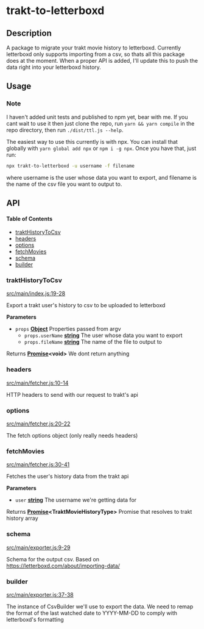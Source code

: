 # trakt-to-letterboxd

## Description

A package to migrate your trakt movie history to letterboxd. Currently letterboxd only supports importing from a csv, so thats all this package does at the moment. When a proper API is added, I'll update this to push the data right into your letterboxd history.

## Usage

### Note

I haven't added unit tests and published to npm yet, bear with me. If you cant wait to use it then just clone the repo, run `yarn && yarn compile` in the repo directory, then run `./dist/ttl.js --help`.

The easiest way to use this currently is with npx. You can install that globally with `yarn global add npx` or `npm i -g npx`. Once you have that, just run:

```sh
npx trakt-to-letterboxd -u username -f filename
```

where username is the user whose data you want to export, and filename is the name of the csv file you want to output to.

## API

<!-- Generated by documentation.js. Update this documentation by updating the source code. -->

#### Table of Contents

-   [traktHistoryToCsv](#trakthistorytocsv)
-   [headers](#headers)
-   [options](#options)
-   [fetchMovies](#fetchmovies)
-   [schema](#schema)
-   [builder](#builder)

### traktHistoryToCsv

[src/main/index.js:19-28](https://github.com/bbeesley/trakt-to-letterboxd/blob/964616a4bf125e8669e122775cf07a342ab8b83e/src/main/index.js#L19-L28 "Source code on GitHub")

Export a trakt user's history to csv to be uploaded to letterboxd

**Parameters**

-   `props` **[Object](https://developer.mozilla.org/docs/Web/JavaScript/Reference/Global_Objects/Object)** Properties passed from argv
    -   `props.userName` **[string](https://developer.mozilla.org/docs/Web/JavaScript/Reference/Global_Objects/String)** The user whose data you want to export
    -   `props.fileName` **[string](https://developer.mozilla.org/docs/Web/JavaScript/Reference/Global_Objects/String)** The name of the file to output to

Returns **[Promise](https://developer.mozilla.org/docs/Web/JavaScript/Reference/Global_Objects/Promise)&lt;void>** We dont return anything

### headers

[src/main/fetcher.js:10-14](https://github.com/bbeesley/trakt-to-letterboxd/blob/964616a4bf125e8669e122775cf07a342ab8b83e/src/main/fetcher.js#L10-L14 "Source code on GitHub")

HTTP headers to send with our request to trakt's api

### options

[src/main/fetcher.js:20-22](https://github.com/bbeesley/trakt-to-letterboxd/blob/964616a4bf125e8669e122775cf07a342ab8b83e/src/main/fetcher.js#L20-L22 "Source code on GitHub")

The fetch options object (only really needs headers)

### fetchMovies

[src/main/fetcher.js:30-41](https://github.com/bbeesley/trakt-to-letterboxd/blob/964616a4bf125e8669e122775cf07a342ab8b83e/src/main/fetcher.js#L30-L41 "Source code on GitHub")

Fetches the user's history data from the trakt api

**Parameters**

-   `user` **[string](https://developer.mozilla.org/docs/Web/JavaScript/Reference/Global_Objects/String)** The username we're getting data for

Returns **[Promise](https://developer.mozilla.org/docs/Web/JavaScript/Reference/Global_Objects/Promise)&lt;TraktMovieHistoryType>** Promise that resolves to trakt history array

### schema

[src/main/exporter.js:9-29](https://github.com/bbeesley/trakt-to-letterboxd/blob/964616a4bf125e8669e122775cf07a342ab8b83e/src/main/exporter.js#L9-L29 "Source code on GitHub")

Schema for the output csv.
Based on <https://letterboxd.com/about/importing-data/>

### builder

[src/main/exporter.js:37-38](https://github.com/bbeesley/trakt-to-letterboxd/blob/964616a4bf125e8669e122775cf07a342ab8b83e/src/main/exporter.js#L37-L38 "Source code on GitHub")

The instance of CsvBuilder we'll use to export the data.
We need to remap the format of the last watched date to YYYY-MM-DD
to comply with letterboxd's formatting
